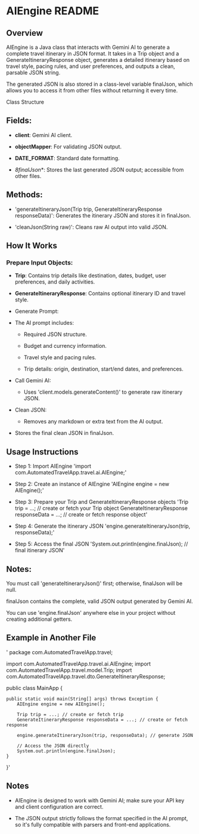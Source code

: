 # AIEngine README
## Overview

AIEngine is a Java class that interacts with Gemini AI to generate a complete travel itinerary in JSON format. It takes in a Trip object and a GenerateItineraryResponse object, generates a detailed itinerary based on travel style, pacing rules, and user preferences, and outputs a clean, parsable JSON string.

The generated JSON is also stored in a class-level variable finalJson, which allows you to access it from other files without returning it every time.

Class Structure

## Fields:

- **client**: Gemini AI client.

- **objectMapper**: For validating JSON output.

- **DATE_FORMAT**: Standard date formatting.

- *8finalJson**: Stores the last generated JSON output; accessible from other files.

## Methods:

- 'generateItineraryJson(Trip trip, GenerateItineraryResponse responseData)': Generates the itinerary JSON and stores it in finalJson.

- 'cleanJson(String raw)': Cleans raw AI output into valid JSON.

## How It Works

### Prepare Input Objects:

- **Trip**: Contains trip details like destination, dates, budget, user preferences, and daily activities.

- **GenerateItineraryResponse**: Contains optional itinerary ID and travel style.

- Generate Prompt:

- The AI prompt includes:

    - Required JSON structure.

    - Budget and currency information.

    - Travel style and pacing rules.

    - Trip details: origin, destination, start/end dates, and preferences.

- Call Gemini AI:

    - Uses 'client.models.generateContent()' to generate raw itinerary JSON.

- Clean JSON:

    - Removes any markdown or extra text from the AI output.

- Stores the final clean JSON in finalJson.

## Usage Instructions
-   Step 1: Import AIEngine
    'import com.AutomatedTravelApp.travel.ai.AIEngine;'

- Step 2: Create an instance of AIEngine
    'AIEngine engine = new AIEngine();'

-  Step 3: Prepare your Trip and GenerateItineraryResponse objects
    'Trip trip = ...; // create or fetch your Trip object
    GenerateItineraryResponse responseData = ...; // create or fetch response object'

- Step 4: Generate the itinerary JSON
    'engine.generateItineraryJson(trip, responseData);'

- Step 5: Access the final JSON
    'System.out.println(engine.finalJson); // final itinerary JSON'


## Notes:

You must call 'generateItineraryJson()' first; otherwise, finalJson will be null.

finalJson contains the complete, valid JSON output generated by Gemini AI.

You can use 'engine.finalJson' anywhere else in your project without creating additional getters.

## Example in Another File
' package com.AutomatedTravelApp.travel;

import com.AutomatedTravelApp.travel.ai.AIEngine;
import com.AutomatedTravelApp.travel.model.Trip;
import com.AutomatedTravelApp.travel.dto.GenerateItineraryResponse;

public class MainApp {

    public static void main(String[] args) throws Exception {
        AIEngine engine = new AIEngine();

        Trip trip = ...; // create or fetch trip
        GenerateItineraryResponse responseData = ...; // create or fetch response

        engine.generateItineraryJson(trip, responseData); // generate JSON

        // Access the JSON directly
        System.out.println(engine.finalJson);
    }
}'

## Notes

- AIEngine is designed to work with Gemini AI; make sure your API key and client configuration are correct.

- The JSON output strictly follows the format specified   in the AI prompt, so it's fully compatible with parsers   and front-end applications.